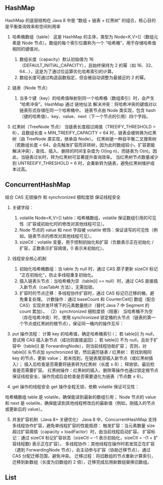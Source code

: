 ## HashMap

HashMap 的底层结构在 Java 8 中是 “数组 + 链表 + 红黑树” 的组合，核心目的是平衡查询效率和空间利用率

1. 哈希桶数组（table）
   这是 HashMap 的主体，类型为 Node<K,V>[]（数组元素是 Node 节点）。数组的每个索引位置称为一个 “哈希桶”，用于存储哈希值相同的键值对。
    1. 数组长度（capacity）默认初始值为 16（DEFAULT_INITIAL_CAPACITY），且始终保持为 2 的幂（如
       16、32、64...），这是为了通过位运算优化哈希索引的计算。
    2. 数组长度可通过构造函数指定，但会被自动调整为最接近的 2 的幂。
2. 链表（Node 节点）
    1. 当多个键（key）的哈希值映射到同一个哈希桶（数组索引）时，会产生 “哈希冲突”。HashMap 通过 链地址法
       解决冲突：将哈希冲突的键值对以链表形式存储在同一个哈希桶中。
       链表节点由 Node 类实现，包含 hash（键的哈希值）、key、value、next（下一个节点的引用）四个字段。

3. 红黑树（TreeNode 节点）
   当链表长度超过阈值（TREEIFY_THRESHOLD = 8），且数组长度 ≥ MIN_TREEIFY_CAPACITY = 64 时，链表会被转换为红黑树（由 TreeNode
   类实现，继承自 Node）。
   红黑树是一种自平衡二叉搜索树（若数组长度 < 64，会先触发扩容而非转树，因为此时数组较小，扩容更能解决冲突），查找、插入、删除的时间复杂度为
   O(log n)，而链表为 O(n)。因此，当链表过长时，转为红黑树可显著提升查询效率。
   当红黑树节点数量减少到 UNTREEIFY_THRESHOLD = 6 时，会重新转为链表，避免红黑树维护成本过高。

## ConcurrentHashMap

结合 CAS 无锁操作 和 synchronized 细粒度锁 保证线程安全

1. 关键字段：
    1. volatile Node<K,V>[] table：哈希桶数组，volatile 保证数组引用的可见性（扩容或初始化时的修改对其他线程可见）。
    2. Node 节点的 value 和 next 字段被 volatile 修饰：保证读写的可见性（例如，链表节点的修改对其他线程可见）。
    3. sizeCtl：volatile 变量，用于控制初始化和扩容（负数表示正在初始化 / 扩容，正数表示扩容阈值，0 表示未初始化）。
2. 线程安全核心机制
    1. 初始化哈希桶数组：当 table 为 null 时，通过 CAS 原子更新 sizeCtl 标记 “正在初始化”，防止多线程重复初始化。
    2. 插入链表头节点：当哈希桶为空（table[i] == null）时，通过 CAS 直接插入新节点（casTabAt 方法），无需加锁。
    3. 扩容时的节点迁移：多线程协作扩容时，通过 CAS 标记已迁移的桶，避免重复处理。
       计数操作：通过 baseCount 和 CounterCell[] 数组（配合 CAS）实现并发环境下的元素数量统计（替代 Java 7 中 Segment 的
       count 累加）。
       （2）synchronized 细粒度锁（阻塞）
       当哈希桶不为空（存在哈希冲突）时，使用 synchronized 锁定桶的头节点（链表的第一个节点或红黑树的根节点），保证同一桶内的操作互斥：

3. put 操作流程：
   计算 key 的哈希值，确定哈希桶索引 i；
   若 table[i] 为 null，尝试用 CAS 插入新节点（成功则直接返回）；
   若 table[i] 不为 null，且处于扩容中（table[i] 是 ForwardingNode），则当前线程协助扩容；
   否则，对 table[i] 头节点加 synchronized 锁，然后遍历链表 / 红黑树：
   若找到相同 key 的节点，更新 value；
   若未找到，在链表尾部插入新节点（或红黑树插入）；
   插入后检查是否需要将链表转为红黑树（长度 ≥ 8）；
   释放锁，最后检查是否需要扩容。
   红黑树操作：红黑树的插入、删除等操作也通过锁定根节点保证线程安全，操作完成后会检查是否需要退化为链表（节点数 ≤ 6）。

4. get 操作的线程安全
   get 操作全程无锁，依赖 volatile 保证可见性：

哈希桶数组 table 是 volatile，确保能读到最新的数组引用；
Node 节点的 value 和 next 是 volatile，确保能读到其他线程修改后的最新值（例如，刚插入的节点或更新后的 value）。

5. 并发扩容机制（Java 8+ 关键优化）
   Java 8 中，ConcurrentHashMap 支持 多线程协作扩容，避免单线程扩容的性能瓶颈：
   触发扩容：当元素数量 size 超过扩容阈值（capacity × loadFactor）时，由当前线程启动扩容。
   扩容标记：通过 sizeCtl 标记扩容状态（sizeCtl = -1 表示初始化，sizeCtl = -(1 + 扩容线程数) 表示正在扩容）。
   多线程协作：其他线程在操作时若发现正在扩容（遇到 ForwardingNode 节点），会主动参与扩容（协助迁移节点），通过 CAS
   分配迁移范围，避免冲突。
   迁移过程：将旧数组的节点重新计算索引，迁移到新数组（长度为旧数组的 2 倍），迁移完成后用新数组替换旧数组。

## List